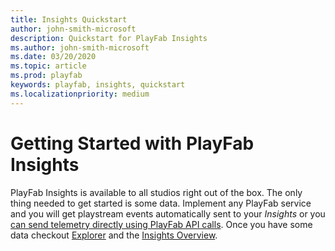 ```yaml
---
title: Insights Quickstart
author: john-smith-microsoft
description: Quickstart for PlayFab Insights 
ms.author: john-smith-microsoft
ms.date: 03/20/2020
ms.topic: article
ms.prod: playfab
keywords: playfab, insights, quickstart
ms.localizationpriority: medium
---
```


# Getting Started with PlayFab Insights
PlayFab Insights is available to all studios right out of the box. The only thing needed to get started is some data. Implement any PlayFab service and you will get playstream events automatically sent to your *Insights* or you [can send telemetry directly using PlayFab API calls]('https://docs.microsoft.com/en-us/rest/api/playfab/events/playstream-events?view=playfab-rest'). Once you have some data checkout [Explorer]('https://docs.microsoft.com/gaming/playfab/features/insights/explorer/quickstart') and the [Insights Overview](https://docs.microsoft.com/gaming/playfab/features/insights/insights).